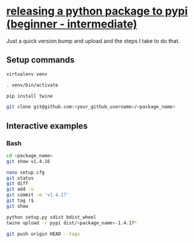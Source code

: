 # [releasing a python package to pypi (beginner - intermediate)](https://youtu.be/Gre2W5z4iLE)

Just a quick version bump and upload and the steps I take to do that.

## Setup commands

```bash
virtualenv venv

. venv/bin/activate

pip install twine

git clone git@github.com:<your_github_username>/<package_name>
```

## Interactive examples

### Bash

```bash
cd <package_name>
git show v1.4.16

nano setup.cfg
git status
git diff
git add -u
git commit -m 'v1.4.17'
git tag !$
git show

python setup.py sdist bdist_wheel
twine upload -r pypi dist/<package_name>-1.4.17*

git push origin HEAD --tags
```
